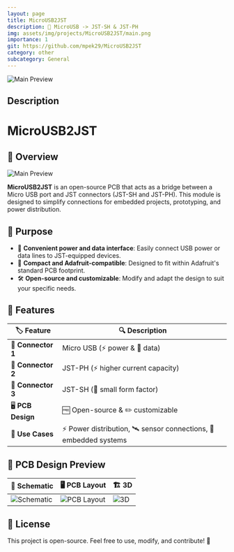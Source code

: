 ```yaml
---
layout: page
title: MicroUSB2JST
description: 🔌 MicroUSB -> JST-SH & JST-PH
img: assets/img/projects/MicroUSB2JST/main.png
importance: 1
git: https://github.com/mpek29/MicroUSB2JST
category: other
subcategory: General
---
```


![Main Preview](assets/img/main.png)



## Description

# MicroUSB2JST

## 🚀 Overview
![Main Preview](assets/img/main.png)

**MicroUSB2JST** is an open-source PCB that acts as a bridge between a Micro USB port and JST connectors (JST-SH and JST-PH). This module is designed to simplify connections for embedded projects, prototyping, and power distribution.

## 🎯 Purpose
- 🔌 **Convenient power and data interface**: Easily connect USB power or data lines to JST-equipped devices.
- 📏 **Compact and Adafruit-compatible**: Designed to fit within Adafruit's standard PCB footprint.
- 🛠️ **Open-source and customizable**: Modify and adapt the design to suit your specific needs.

## 📝 Features
| 🏷️ Feature       | 🔍 Description |
|----------------|-------------|
| 🔌 **Connector 1** | Micro USB (⚡ power & 🔄 data) |
| 🔌 **Connector 2** | JST-PH (⚡ higher current capacity) |
| 🔌 **Connector 3** | JST-SH (📏 small form factor) |
| 🖥️ **PCB Design**  | 🆓 Open-source & ✏️ customizable |
| 🎯 **Use Cases**   | ⚡ Power distribution, 🛰️ sensor connections, 🤖 embedded systems 

## 📐 PCB Design Preview
| 📜 Schematic | 🖥️ PCB Layout | 🏗️ 3D |
|-----------|-----------|-----------|
| ![Schematic](assets/img/schematic.png) | ![PCB Layout](assets/img/pcb_layout.png) | ![3D](assets/img/3d.png) |

## 🌟 License
This project is open-source. Feel free to use, modify, and contribute! 🚀

